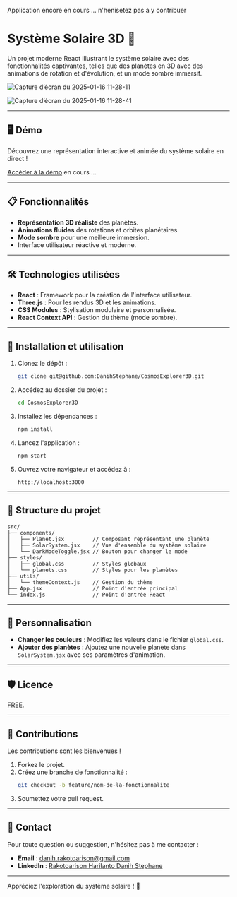 Application encore en cours ... n'henisetez pas à y contribuer

# Système Solaire 3D 🌌

Un projet moderne React illustrant le système solaire avec des fonctionnalités captivantes, telles que des planètes en 3D avec des animations de rotation et d'évolution, et un mode sombre immersif.

![Capture d’écran du 2025-01-16 11-28-11](https://github.com/user-attachments/assets/04b8976c-22c4-43d2-b89b-b8f432a4928f)

![Capture d’écran du 2025-01-16 11-28-41](https://github.com/user-attachments/assets/9c90f01f-4677-4354-91ff-27f33188e9de)


---

## 🖥️ Démo

Découvrez une représentation interactive et animée du système solaire en direct !

[Accéder à la démo](#) en cours ...

---

## 📋 Fonctionnalités

- **Représentation 3D réaliste** des planètes.
- **Animations fluides** des rotations et orbites planétaires.
- **Mode sombre** pour une meilleure immersion.
- Interface utilisateur réactive et moderne.

---

## 🛠️ Technologies utilisées

- **React** : Framework pour la création de l'interface utilisateur.
- **Three.js** : Pour les rendus 3D et les animations.
- **CSS Modules** : Stylisation modulaire et personnalisée.
- **React Context API** : Gestion du thème (mode sombre).

---

## 🚀 Installation et utilisation

1. Clonez le dépôt :
   ```bash
   git clone git@github.com:DanihStephane/CosmosExplorer3D.git
   ```
2. Accédez au dossier du projet :
   ```bash
   cd CosmosExplorer3D
   ```
3. Installez les dépendances :
   ```bash
   npm install
   ```
4. Lancez l'application :
   ```bash
   npm start
   ```
5. Ouvrez votre navigateur et accédez à :
   ```
   http://localhost:3000
   ```

---

## 📂 Structure du projet

```plaintext
src/
├── components/
│   ├── Planet.jsx         // Composant représentant une planète
│   ├── SolarSystem.jsx    // Vue d'ensemble du système solaire
│   └── DarkModeToggle.jsx // Bouton pour changer le mode
├── styles/
│   ├── global.css         // Styles globaux
│   └── planets.css        // Styles pour les planètes
├── utils/
│   └── themeContext.js    // Gestion du thème
├── App.jsx                // Point d'entrée principal
└── index.js               // Point d'entrée React
```

---

## 🎨 Personnalisation

- **Changer les couleurs** : Modifiez les valeurs dans le fichier `global.css`.
- **Ajouter des planètes** : Ajoutez une nouvelle planète dans `SolarSystem.jsx` avec ses paramètres d'animation.

---

## 🛡️ Licence

[FREE](LICENSE).

---

## 🤝 Contributions

Les contributions sont les bienvenues !

1. Forkez le projet.
2. Créez une branche de fonctionnalité :
   ```bash
   git checkout -b feature/nom-de-la-fonctionnalite
   ```
3. Soumettez votre pull request.

---

## 📧 Contact

Pour toute question ou suggestion, n'hésitez pas à me contacter :

- **Email** : danih.rakotoarison@gmail.com   
- **LinkedIn** : [Rakotoarison Harilanto Danih Stephane](https://www.linkedin.com/in/danihstephane/)

---

Appréciez l'exploration du système solaire ! 🚀

